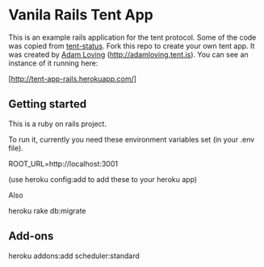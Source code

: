 # Vanila Rails Tent App  

This is an example rails application for the tent protocol. Some of the code was copied from [tent-status](https://github.com/tent/tent-status). Fork this repo to create your own tent app. It was created by [Adam Loving](http://www.adamloving.com) (http://adamloving.tent.is). You can see an  instance of it running here:

[http://tent-app-rails.herokuapp.com/]

## Getting started

This is a ruby on rails project.

To run it, currently you need these environment variables set (in your .env file).

ROOT_URL=http://localhost:3001

(use heroku config:add to add these to your heroku app)

Also

heroku rake db:migrate

## Add-ons

heroku addons:add scheduler:standard

